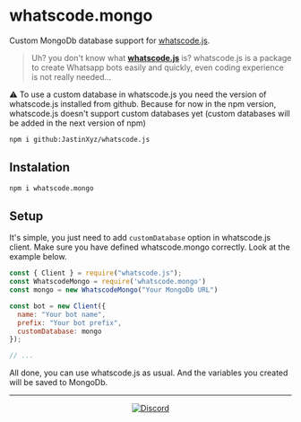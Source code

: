 # whatscode.mongo

Custom MongoDb database support for [whatscode.js](https://github.com/JastinXyz/whatscode.js).

> Uh? you don't know what [**whatscode.js**](https://github.com/JastinXyz/whatscode.js) is? whatscode.js is a package to create Whatsapp bots easily and quickly, even coding experience is not really needed...

⚠️ To use a custom database in whatscode.js you need the version of whatscode.js installed from github. Because for now in the npm version, whatscode.js doesn't support custom databases yet (custom databases will be added in the next version of npm)

```bash
npm i github:JastinXyz/whatscode.js
```

## Instalation

```bash
npm i whatscode.mongo
```

## Setup

It's simple, you just need to add `customDatabase` option in whatscode.js client. Make sure you have defined whatscode.mongo correctly. Look at the example below.

```javascript
const { Client } = require("whatscode.js");
const WhatscodeMongo = require('whatscode.mongo')
const mongo = new WhatscodeMongo("Your MongoDb URL")

const bot = new Client({
  name: "Your bot name",
  prefix: "Your bot prefix",
  customDatabase: mongo
});

// ...
```

All done, you can use whatscode.js as usual. And the variables you created will be saved to MongoDb.

<hr/>
<div align="center">
<a href="https://discord.gg/CzqHbx7rdU" target="_blank">
  <img alt="Discord" src="https://img.shields.io/discord/973324613851422730?color=%235865F2&label=whatscode.js Discord&logo=discord&style=for-the-badge">
</a>
</div>
